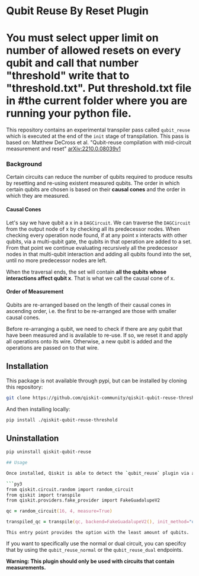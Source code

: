 # Qubit Reuse By Reset Plugin
# You must select upper limit on number of allowed resets on every qubit and call that number "threshold" write that to "threshold.txt". Put threshold.txt file in #the current folder where you are running your python file.

This repository contains an experimental transpiler pass called `qubit_reuse` which is executed at the end of the `init` stage of transpilation. This pass is based on: Matthew DeCross et al. "Qubit-reuse compilation with mid-circuit measurement and reset" [arXiv:2210.0.08039v1](https://arxiv.org/abs/2210.08039v1)

### Background

Certain circuits can reduce the number of qubits required to produce results by resetting and re-using existent measured qubits. The order in which certain qubits are chosen is based on their **causal cones** and the order in which they are measured.

#### Causal Cones

Let's say we have qubit a x in a `DAGCircuit`. We can traverse the `DAGCircuit` from the output node of x by checking all its predecessor nodes. When checking every operation node found, if at any point x interacts with other qubits, via a multi-qubit gate, the qubits in that operation are added to a set. From that point we continue evaluating recursively all the predecessor nodes in that multi-qubit interaction and adding all qubits found into the set, until no more predecessor nodes are left. 

When the traversal ends, the set will contain **all the qubits whose interactions affect qubit x**. That is what we call the causal cone of x.

#### Order of Measurement

Qubits are re-arranged based on the length of their causal cones in ascending order, i.e. the first to be re-arranged are those with smaller causal cones. 

Before re-arranging a qubit, we need to check if there are any qubit that have been measured and is available to re-use. If so, we reset it and apply all operations onto its wire. Otherwise, a new qubit is added and the operations are passed on to that wire.

## Installation

This package is not available through pypi, but can be installed by cloning this repository:

```zsh
git clone https://github.com/qiskit-community/qiskit-qubit-reuse-threshold
```
And then installing locally:

```zsh
pip install ./qiskit-qubit-reuse-threshold
```
## Uninstallation
```zsh
pip uninstall qiskit-qubit-reuse

## Usage

Once installed, Qiskit is able to detect the `qubit_reuse` plugin via an entry point.  Specify the init method in your `transpile` call by using `init_method="qubit_reuse"`. Also, create the "threshold.txt" file in the current folder where you will execute your python file. Write value of threshold in "threshold.txt". Then you can use the plugin. See the following example:

```py3
from qiskit.circuit.random import random_circuit
from qiskit import transpile
from qiskit.providers.fake_provider import FakeGuadalupeV2

qc = random_circuit(16, 4, measure=True)

transpiled_qc = transpile(qc, backend=FakeGuadalupeV2(), init_method="qubit_reuse")
```
```
This entry point provides the option with the least amount of qubits.
```
If you want to specifically use the normal or dual circuit, you can specifcy that by using the `qubit_reuse_normal` or the `qubit_reuse_dual` endpoints.

**Warning: This plugin should only be used with circuits that contain measurements.**
